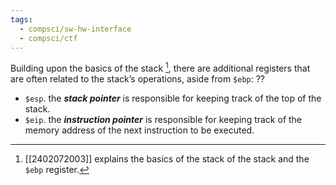 ```yaml
---
tags:
  - compsci/sw-hw-interface
  - compsci/ctf
---
```

Building upon the basics of the stack [^1], there are additional registers that are often related to the stack’s operations, aside from `$ebp`:
??
- `$esp`. the ***stack pointer*** is responsible for keeping track of the top of the stack.
- `$eip`. the ***instruction pointer*** is responsible for keeping track of the memory address of the next instruction to be executed. <!--SR:!2024-02-14,3,250-->

[^1]: [[2402072003]] explains the basics of the stack of the stack and the `$ebp` register.